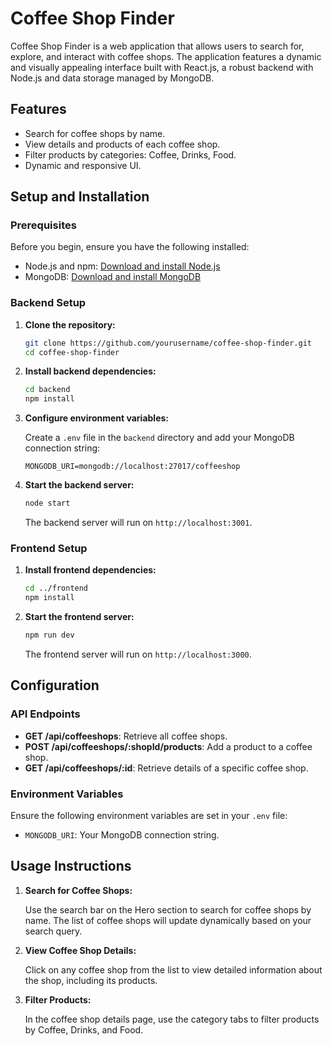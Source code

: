 

# Coffee Shop Finder

Coffee Shop Finder is a web application that allows users to search for, explore, and interact with coffee shops. The application features a dynamic and visually appealing interface built with React.js, a robust backend with Node.js and data storage managed by MongoDB.

## Features

- Search for coffee shops by name.
- View details and products of each coffee shop.
- Filter products by categories: Coffee, Drinks, Food.
- Dynamic and responsive UI.

## Setup and Installation

### Prerequisites

Before you begin, ensure you have the following installed:

- Node.js and npm: [Download and install Node.js](https://nodejs.org/)
- MongoDB: [Download and install MongoDB](https://www.mongodb.com/try/download/community)

### Backend Setup

1. **Clone the repository:**

   ```sh
   git clone https://github.com/yourusername/coffee-shop-finder.git
   cd coffee-shop-finder
   ```

2. **Install backend dependencies:**

   ```sh
   cd backend
   npm install
   ```

3. **Configure environment variables:**

   Create a `.env` file in the `backend` directory and add your MongoDB connection string:

   ```env
   MONGODB_URI=mongodb://localhost:27017/coffeeshop
   ```

4. **Start the backend server:**

   ```sh
   node start
   ```

   The backend server will run on `http://localhost:3001`.

### Frontend Setup

1. **Install frontend dependencies:**

   ```sh
   cd ../frontend
   npm install
   ```

2. **Start the frontend server:**

   ```sh
   npm run dev
   ```

   The frontend server will run on `http://localhost:3000`.

## Configuration

### API Endpoints

- **GET /api/coffeeshops**: Retrieve all coffee shops.
- **POST /api/coffeeshops/:shopId/products**: Add a product to a coffee shop.
- **GET /api/coffeeshops/:id**: Retrieve details of a specific coffee shop.

### Environment Variables

Ensure the following environment variables are set in your `.env` file:

- `MONGODB_URI`: Your MongoDB connection string.

## Usage Instructions

1. **Search for Coffee Shops:**

   Use the search bar on the Hero section to search for coffee shops by name. The list of coffee shops will update dynamically based on your search query.

2. **View Coffee Shop Details:**

   Click on any coffee shop from the list to view detailed information about the shop, including its products.

3. **Filter Products:**

   In the coffee shop details page, use the category tabs to filter products by Coffee, Drinks, and Food.



